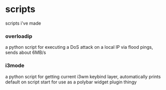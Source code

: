 # scripts
scripts i've made

### overloadip
a python script for executing a DoS attack on a local IP via flood pings, sends about 6MB/s

### i3mode
a python script for getting current i3wm keybind layer, automatically prints default on script start for use as a polybar widget plugin thingy
